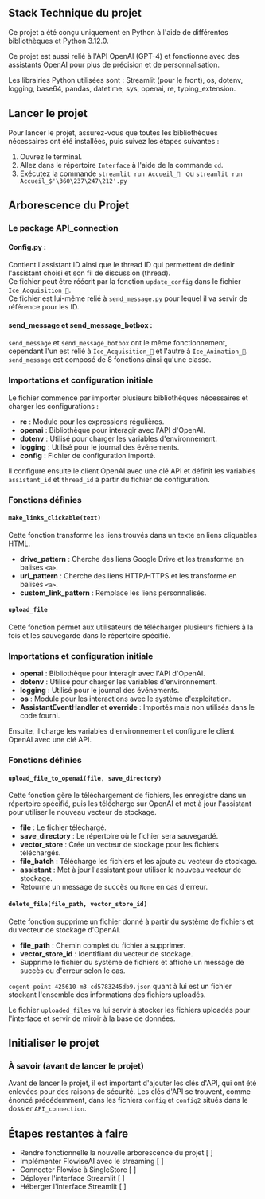 ## Stack Technique du projet

Ce projet a été conçu uniquement en Python à l'aide de différentes bibliothèques et Python 3.12.0.

Ce projet est aussi relié à l'API OpenAI (GPT-4) et fonctionne avec des assistants OpenAI pour plus de précision et de personnalisation.

Les librairies Python utilisées sont : Streamlit (pour le front), os, dotenv, logging, base64, pandas, datetime, sys, openai, re, typing_extension.

## Lancer le projet 
Pour lancer le projet, assurez-vous que toutes les bibliothèques nécessaires ont été installées, puis suivez les étapes suivantes :
1. Ouvrez le terminal.
2. Allez dans le répertoire `Interface` à l'aide de la commande `cd`.
3. Exécutez la commande ```streamlit run Accueil_🧊 ``` ou ```streamlit run Accueil_$'\360\237\247\212'.py ```

## Arborescence du Projet

### Le package API_connection

#### Config.py :
Contient l'assistant ID ainsi que le thread ID qui permettent de définir l'assistant choisi et son fil de discussion (thread).  
Ce fichier peut être réécrit par la fonction `update_config` dans le fichier `Ice_Acquisition_🧊`.  
Ce fichier est lui-même relié à `send_message.py` pour lequel il va servir de référence pour les ID.

#### send_message et send_message_botbox :
`send_message` et `send_message_botbox` ont le même fonctionnement, cependant l'un est relié à `Ice_Acquisition_🧊` et l'autre à `Ice_Animation_🧊`.  
`send_message` est composé de 8 fonctions ainsi qu'une classe.

### Importations et configuration initiale

Le fichier commence par importer plusieurs bibliothèques nécessaires et charger les configurations :
- **re** : Module pour les expressions régulières.
- **openai** : Bibliothèque pour interagir avec l'API d'OpenAI.
- **dotenv** : Utilisé pour charger les variables d'environnement.
- **logging** : Utilisé pour le journal des événements.
- **config** : Fichier de configuration importé.

Il configure ensuite le client OpenAI avec une clé API et définit les variables `assistant_id` et `thread_id` à partir du fichier de configuration.

### Fonctions définies

#### `make_links_clickable(text)`
Cette fonction transforme les liens trouvés dans un texte en liens cliquables HTML.
- **drive_pattern** : Cherche des liens Google Drive et les transforme en balises `<a>`.
- **url_pattern** : Cherche des liens HTTP/HTTPS et les transforme en balises `<a>`.
- **custom_link_pattern** : Remplace les liens personnalisés.

#### `upload_file`
Cette fonction permet aux utilisateurs de télécharger plusieurs fichiers à la fois et les sauvegarde dans le répertoire spécifié.

### Importations et configuration initiale

- **openai** : Bibliothèque pour interagir avec l'API d'OpenAI.
- **dotenv** : Utilisé pour charger les variables d'environnement.
- **logging** : Utilisé pour le journal des événements.
- **os** : Module pour les interactions avec le système d'exploitation.
- **AssistantEventHandler** et **override** : Importés mais non utilisés dans le code fourni.

Ensuite, il charge les variables d'environnement et configure le client OpenAI avec une clé API.

### Fonctions définies

#### `upload_file_to_openai(file, save_directory)`
Cette fonction gère le téléchargement de fichiers, les enregistre dans un répertoire spécifié, puis les télécharge sur OpenAI et met à jour l'assistant pour utiliser le nouveau vecteur de stockage.
- **file** : Le fichier téléchargé.
- **save_directory** : Le répertoire où le fichier sera sauvegardé.
- **vector_store** : Crée un vecteur de stockage pour les fichiers téléchargés.
- **file_batch** : Télécharge les fichiers et les ajoute au vecteur de stockage.
- **assistant** : Met à jour l'assistant pour utiliser le nouveau vecteur de stockage.
- Retourne un message de succès ou `None` en cas d'erreur.

#### `delete_file(file_path, vector_store_id)`
Cette fonction supprime un fichier donné à partir du système de fichiers et du vecteur de stockage d'OpenAI.
- **file_path** : Chemin complet du fichier à supprimer.
- **vector_store_id** : Identifiant du vecteur de stockage.
- Supprime le fichier du système de fichiers et affiche un message de succès ou d'erreur selon le cas.

`cogent-point-425610-m3-cd5783245db9.json` quant à lui est un fichier stockant l'ensemble des informations des fichiers uploadés.

Le fichier `uploaded_files` va lui servir à stocker les fichiers uploadés pour l'interface et servir de miroir à la base de données.

## Initialiser le projet

### À savoir (avant de lancer le projet)
Avant de lancer le projet, il est important d'ajouter les clés d'API, qui ont été enlevées pour des raisons de sécurité. 
Les clés d'API se trouvent, comme énoncé précédemment, dans les fichiers `config` et `config2` situés dans le dossier `API_connection`.


## Étapes restantes à faire 
- Rendre fonctionnelle la nouvelle arborescence du projet [ ]
- Implémenter FlowiseAI avec le streaming [ ]
- Connecter Flowise à SingleStore [  ]
- Déployer l'interface Streamlit [ ]
- Héberger l'interface Streamlit [ ]


